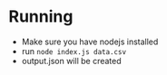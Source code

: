 # Running

* Make sure you have nodejs installed
* run `node index.js data.csv`
* output.json will be created